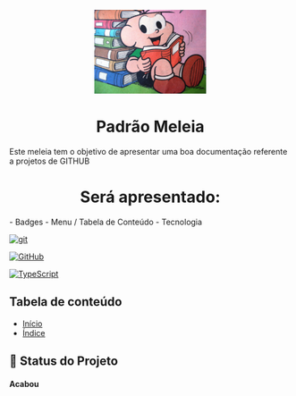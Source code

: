 <p width="100%" align="center">
<img src="./image/b5824bb305df1883139ba76ce4c8ab5c.jpg" width="200px">
</p>

<h1 id="#description" align="center">Padrão Meleia</h1>

Este meleia tem o objetivo de apresentar uma boa documentação referente a projetos de GITHUB

<h1 id="#hahaha" align="center">Será apresentado:</h1>
- Badges
- Menu / Tabela de Conteúdo
- Tecnologia

[![git](https://img.shields.io/badge/--F05032?logo=git&logoColor=ffffff)](http://git-scm.com/)

[![GitHub](https://img.shields.io/badge/--181717?logo=github&logoColor=ffffff)](https://www.tiktok.com/pt-BR)

[![TypeScript](https://img.shields.io/badge/--3178C6?logo=typescript&logoColor=ffffff)](https://www.youtube.com/watch?v=dQw4w9WgXcQ)

## Tabela de conteúdo

<ul>
    <li><a href="#description">Início</a></li>
    <li><a href="#hahaha">Índice</a></li>
</ul>

## :rocket: Status do Projeto
<h4> Acabou </h4>